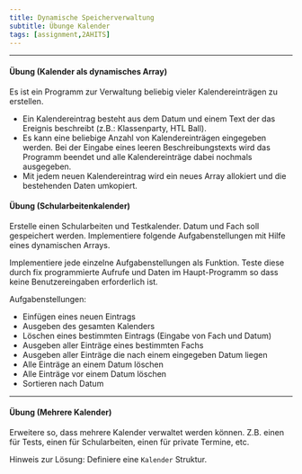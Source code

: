 ```yaml
---
title: Dynamische Speicherverwaltung
subtitle: Übunge Kalender
tags: [assignment,2AHITS]
---
```




---

#### Übung (Kalender als dynamisches Array)

Es ist ein Programm zur Verwaltung beliebig vieler Kalendereinträgen zu erstellen.

- Ein Kalendereintrag besteht aus dem Datum und einem Text der das Ereignis beschreibt (z.B.: Klassenparty, HTL Ball).
- Es kann eine beliebige Anzahl von Kalendereinträgen eingegeben werden.  Bei der Eingabe eines leeren Beschreibungstexts wird das Programm beendet und alle Kalendereinträge dabei nochmals ausgegeben.
- Mit jedem neuen Kalendereintrag wird ein neues Array allokiert und die bestehenden Daten umkopiert.





#### Übung (Schularbeitenkalender)

Erstelle einen Schularbeiten und Testkalender. Datum und Fach soll gespeichert werden. Implementiere folgende Aufgabenstellungen mit Hilfe eines dynamischen Arrays.

Implementiere jede einzelne Aufgabenstellungen als Funktion. Teste diese durch fix programmierte Aufrufe und Daten im Haupt-Programm so dass keine Benutzereingaben erforderlich ist.


Aufgabenstellungen:
- Einfügen eines neuen Eintrags
- Ausgeben des gesamten Kalenders
- Löschen eines bestimmten Eintrags (Eingabe von Fach und Datum)
- Ausgeben aller Einträge eines bestimmten Fachs
- Ausgeben aller Einträge die nach einem eingegeben Datum liegen
- Alle Einträge an einem Datum löschen
- Alle Einträge vor einem Datum löschen
- Sortieren nach Datum



---

#### Übung (Mehrere Kalender)

Erweitere so, dass mehrere Kalender verwaltet werden können.  Z.B. einen für Tests, einen für Schularbeiten, einen für private Termine, etc.

Hinweis zur Lösung: Definiere eine `Kalender` Struktur.